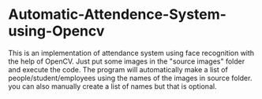 # Automatic-Attendence-System-using-Opencv
This is an implementation of attendance system using face recognition with the help of OpenCV. Just put some images in the "source images" folder and execute the code. The program will automatically make a list of people/student/employees using the names of the images in source folder. you can also manually create a list of names but that is optional.

